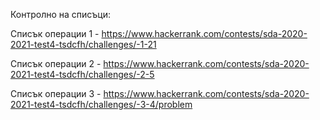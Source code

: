 Контролно на списъци:

Списък операции 1 - https://www.hackerrank.com/contests/sda-2020-2021-test4-tsdcfh/challenges/-1-21

Списък операции 2 - https://www.hackerrank.com/contests/sda-2020-2021-test4-tsdcfh/challenges/-2-5

Списък операции 3 - https://www.hackerrank.com/contests/sda-2020-2021-test4-tsdcfh/challenges/-3-4/problem
